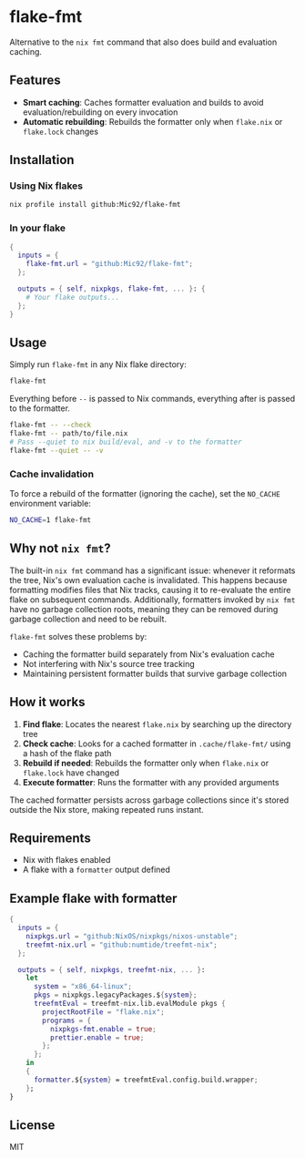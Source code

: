 # flake-fmt

Alternative to the `nix fmt` command that also does build and evaluation caching.

## Features

- **Smart caching**: Caches formatter evaluation and builds to avoid evaluation/rebuilding on every invocation
- **Automatic rebuilding**: Rebuilds the formatter only when `flake.nix` or `flake.lock` changes

## Installation

### Using Nix flakes

```bash
nix profile install github:Mic92/flake-fmt
```

### In your flake

```nix
{
  inputs = {
    flake-fmt.url = "github:Mic92/flake-fmt";
  };

  outputs = { self, nixpkgs, flake-fmt, ... }: {
    # Your flake outputs...
  };
}
```

## Usage

Simply run `flake-fmt` in any Nix flake directory:

```bash
flake-fmt
```

Everything before `--` is passed to Nix commands, everything after is passed to the formatter.

```bash
flake-fmt -- --check
flake-fmt -- path/to/file.nix
# Pass --quiet to nix build/eval, and -v to the formatter
flake-fmt --quiet -- -v
```

### Cache invalidation

To force a rebuild of the formatter (ignoring the cache), set the `NO_CACHE` environment variable:

```bash
NO_CACHE=1 flake-fmt
```

## Why not `nix fmt`?

The built-in `nix fmt` command has a significant issue: whenever it reformats the tree, Nix's own evaluation cache is invalidated.
This happens because formatting modifies files that Nix tracks, causing it to re-evaluate the entire flake on subsequent commands.
Additionally, formatters invoked by `nix fmt` have no garbage collection roots, meaning they can be removed during garbage collection and need to be rebuilt.

`flake-fmt` solves these problems by:
- Caching the formatter build separately from Nix's evaluation cache
- Not interfering with Nix's source tree tracking
- Maintaining persistent formatter builds that survive garbage collection

## How it works

1. **Find flake**: Locates the nearest `flake.nix` by searching up the directory tree
2. **Check cache**: Looks for a cached formatter in `.cache/flake-fmt/` using a hash of the flake path
3. **Rebuild if needed**: Rebuilds the formatter only when `flake.nix` or `flake.lock` have changed
4. **Execute formatter**: Runs the formatter with any provided arguments

The cached formatter persists across garbage collections since it's stored outside the Nix store, making repeated runs instant.

## Requirements

- Nix with flakes enabled
- A flake with a `formatter` output defined

## Example flake with formatter

```nix
{
  inputs = {
    nixpkgs.url = "github:NixOS/nixpkgs/nixos-unstable";
    treefmt-nix.url = "github:numtide/treefmt-nix";
  };

  outputs = { self, nixpkgs, treefmt-nix, ... }:
    let
      system = "x86_64-linux";
      pkgs = nixpkgs.legacyPackages.${system};
      treefmtEval = treefmt-nix.lib.evalModule pkgs {
        projectRootFile = "flake.nix";
        programs = {
          nixpkgs-fmt.enable = true;
          prettier.enable = true;
        };
      };
    in
    {
      formatter.${system} = treefmtEval.config.build.wrapper;
    };
}
```

## License

MIT
